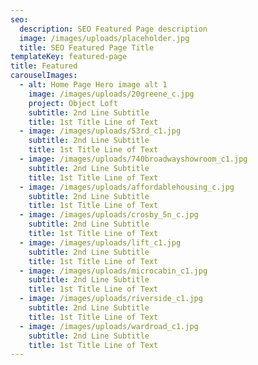 ```yaml
---
seo:
  description: SEO Featured Page description
  image: /images/uploads/placeholder.jpg
  title: SEO Featured Page Title
templateKey: featured-page
title: Featured
carouselImages:
  - alt: Home Page Hero image alt 1
    image: /images/uploads/20greene_c.jpg
    project: Object Loft
    subtitle: 2nd Line Subtitle
    title: 1st Title Line of Text
  - image: /images/uploads/53rd_c1.jpg
    subtitle: 2nd Line Subtitle
    title: 1st Title Line of Text
  - image: /images/uploads/740broadwayshowroom_c1.jpg
    subtitle: 2nd Line Subtitle
    title: 1st Title Line of Text
  - image: /images/uploads/affordablehousing_c.jpg
    subtitle: 2nd Line Subtitle
    title: 1st Title Line of Text
  - image: /images/uploads/crosby_5n_c.jpg
    subtitle: 2nd Line Subtitle
    title: 1st Title Line of Text
  - image: /images/uploads/lift_c1.jpg
    subtitle: 2nd Line Subtitle
    title: 1st Title Line of Text
  - image: /images/uploads/microcabin_c1.jpg
    subtitle: 2nd Line Subtitle
    title: 1st Title Line of Text
  - image: /images/uploads/riverside_c1.jpg
    subtitle: 2nd Line Subtitle
    title: 1st Title Line of Text
  - image: /images/uploads/wardroad_c1.jpg
    subtitle: 2nd Line Subtitle
    title: 1st Title Line of Text
---
```



